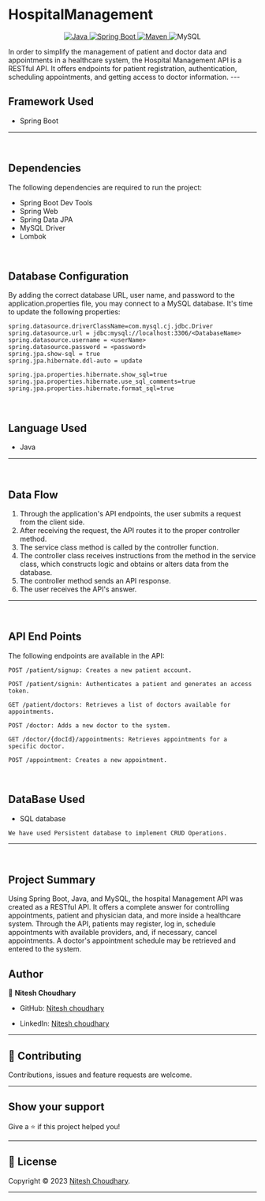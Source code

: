 # HospitalManagement

<p align="center">
<a href="Java url">
    <img alt="Java" src="https://img.shields.io/badge/Java->=8-darkblue.svg" />
</a>
  <a href="Spring Boot url" >
    <img alt="Spring Boot" src="https://img.shields.io/badge/Spring Boot-3.0.6-brightgreen.svg" />
</a>
<a href="Maven url" >
    <img alt="Maven" src="https://img.shields.io/badge/maven-3.0.5-brightgreen.svg" />
</a>
<a >
    <img alt="MySQL" src="https://img.shields.io/badge/MySQL-blue.svg">
</a>
</p>
In order to simplify the management of patient and doctor data and appointments in a healthcare system, the Hospital Management API is a RESTful API. It offers endpoints for patient registration, authentication, scheduling appointments, and getting access to doctor information.
---
<br>

## Framework Used
* Spring Boot

---
<br>

## Dependencies
The following dependencies are required to run the project:

* Spring Boot Dev Tools
* Spring Web
* Spring Data JPA
* MySQL Driver
* Lombok

<br>

## Database Configuration
By adding the correct database URL, user name, and password to the application.properties file, you may connect to a MySQL database. It's time to update the following properties:
```
spring.datasource.driverClassName=com.mysql.cj.jdbc.Driver
spring.datasource.url = jdbc:mysql://localhost:3306/<DatabaseName>
spring.datasource.username = <userName>
spring.datasource.password = <password>
spring.jpa.show-sql = true
spring.jpa.hibernate.ddl-auto = update

spring.jpa.properties.hibernate.show_sql=true
spring.jpa.properties.hibernate.use_sql_comments=true
spring.jpa.properties.hibernate.format_sql=true

```
<br>

## Language Used
* Java

---
<br>

## Data Flow

1. Through the application's API endpoints, the user submits a request from the client side.
2. After receiving the request, the API routes it to the proper controller method.
3. The service class method is called by the controller function.
4. The controller class receives instructions from the method in the service class, which constructs logic and obtains or alters data from the database.
5. The controller method sends an API response.
6. The user receives the API's answer.

---

<br>

## API End Points 

The following endpoints are available in the API:
```
POST /patient/signup: Creates a new patient account.

POST /patient/signin: Authenticates a patient and generates an access token.

GET /patient/doctors: Retrieves a list of doctors available for appointments.

POST /doctor: Adds a new doctor to the system.

GET /doctor/{docId}/appointments: Retrieves appointments for a specific doctor.

POST /appointment: Creates a new appointment.
```

<br>

## DataBase Used
* SQL database
```
We have used Persistent database to implement CRUD Operations.
```
---
<br>

## Project Summary
Using Spring Boot, Java, and MySQL, the hospital Management API was created as a RESTful API. It offers a complete answer for controlling appointments, patient and physician data, and more inside a healthcare system. Through the API, patients may register, log in, schedule appointments with available providers, and, if necessary, cancel appointments. A doctor's appointment schedule may be retrieved and entered to the system.



## Author

👤 **Nitesh Choudhary**

* GitHub: [Nitesh choudhary](https://github.com/nitesh1710)

* LinkedIn: [Nitesh choudhary](https://www.linkedin.com/in/niteshchoudhary17/)
    
---

## 🤝 Contributing

Contributions, issues and feature requests are welcome.
    
---
    
## Show your support

Give a ⭐️ if this project helped you!
    
---
    
## 📝 License

Copyright © 2023 [Nitesh Choudhary](https://github.com/nitesh1710).<br />
    
---
